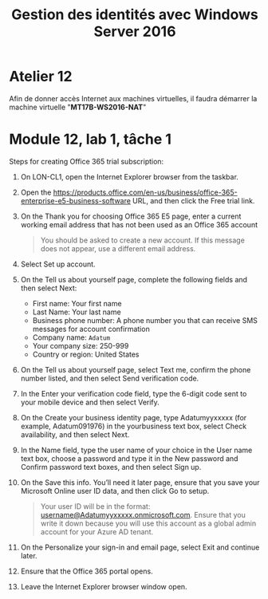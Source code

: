 ﻿---
title: Gestion des identités avec Windows Server 2016
---
# Atelier 12
Afin de donner accès Internet aux machines virtuelles, il faudra démarrer la machine virtuelle "**MT17B-WS2016-NAT**"
# Module 12, lab 1, tâche 1
Steps for creating Office 365 trial subscription:
1. On LON-CL1, open the Internet Explorer browser from the taskbar.
1. Open the https://products.office.com/en-us/business/office-365-enterprise-e5-business-software URL, and then click the Free trial link.
1. On the Thank you for choosing Office 365 E5 page, enter a current working email address that has not been used as an Office 365 account
	>You should be asked to create a new account. If this message does not appear, use a different email address.  

1. Select Set up account.
1. On the Tell us about yourself page, complete the following fields and then select Next:
	- First name: Your first name  
	- Last Name: Your last name  
	- Business phone number: A phone number you that can receive SMS messages for account confirmation  
	- Company name: ```Adatum```  
	- Your company size: 250-999  
	- Country or region: United States  
1. On the Tell us about yourself page, select Text me, confirm the phone number listed, and then select Send verification code.
1. In the Enter your verification code field, type the 6-digit code sent to your mobile device and then select Verify.
1. On the Create your business identity page, type  Adatumyyxxxxx (for example, Adatum091976) in the yourbusiness text box, select Check availability, and then select Next.
1. In the Name field, type the user name of your choice in the User name text box, choose a password and type it in the New password and Confirm password text boxes, and then select Sign up.
1. On the Save this info. You’ll need it later page, ensure that you save your Microsoft Online user ID data, and then click Go to setup.
	>Your user ID will be in the format: username@Adatumyyxxxxx.onmicrosoft.com. Ensure that you write it down because you will use this account as a global admin account for your Azure AD tenant.  
	
1. On the Personalize your sign-in and email page, select Exit and continue later.
1. Ensure that the Office 365 portal opens.
1. Leave the Internet Explorer browser window open.